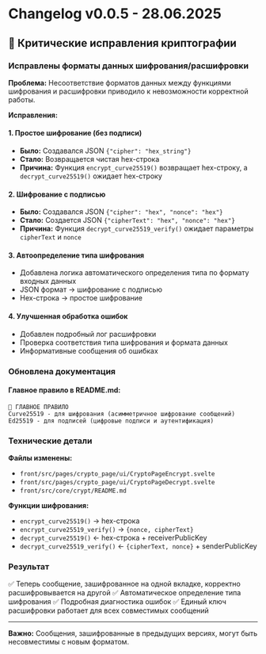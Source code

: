 # Changelog v0.0.5 - 28.06.2025

## 🔧 Критические исправления криптографии

### Исправлены форматы данных шифрования/расшифровки

**Проблема:** Несоответствие форматов данных между функциями шифрования и расшифровки приводило к невозможности корректной работы.

**Исправления:**

#### 1. Простое шифрование (без подписи)
- **Было:** Создавался JSON `{"cipher": "hex_string"}`
- **Стало:** Возвращается чистая hex-строка
- **Причина:** Функция `encrypt_curve25519()` возвращает hex-строку, а `decrypt_curve25519()` ожидает hex-строку

#### 2. Шифрование с подписью
- **Было:** Создавался JSON `{"cipher": "hex", "nonce": "hex"}`
- **Стало:** Создается JSON `{"cipherText": "hex", "nonce": "hex"}`
- **Причина:** Функция `decrypt_curve25519_verify()` ожидает параметры `cipherText` и `nonce`

#### 3. Автоопределение типа шифрования
- Добавлена логика автоматического определения типа по формату входных данных
- JSON формат → шифрование с подписью
- Hex-строка → простое шифрование

#### 4. Улучшенная обработка ошибок
- Добавлен подробный лог расшифровки
- Проверка соответствия типа шифрования и формата данных
- Информативные сообщения об ошибках

### Обновлена документация

#### Главное правило в README.md:
```
🔑 ГЛАВНОЕ ПРАВИЛО
Curve25519 - для шифрования (асимметричное шифрование сообщений)
Ed25519 - для подписей (цифровые подписи и аутентификация)
```

### Технические детали

**Файлы изменены:**
- `front/src/pages/crypto_page/ui/CryptoPageEncrypt.svelte`
- `front/src/pages/crypto_page/ui/CryptoPageDecrypt.svelte`
- `front/src/core/crypt/README.md`

**Функции шифрования:**
- `encrypt_curve25519()` → hex-строка
- `encrypt_curve25519_verify()` → `{nonce, cipherText}`
- `decrypt_curve25519()` ← hex-строка + receiverPublicKey
- `decrypt_curve25519_verify()` ← `{cipherText, nonce}` + senderPublicKey

### Результат
✅ Теперь сообщение, зашифрованное на одной вкладке, корректно расшифровывается на другой
✅ Автоматическое определение типа шифрования
✅ Подробная диагностика ошибок
✅ Единый ключ расшифровки работает для всех совместимых сообщений

---

**Важно:** Сообщения, зашифрованные в предыдущих версиях, могут быть несовместимы с новым форматом.
